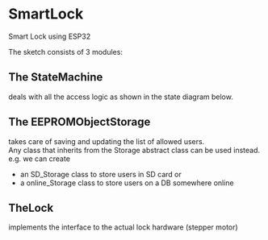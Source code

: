 # SmartLock
Smart Lock using ESP32

The sketch consists of 3 modules:
## The StateMachine 
deals with all the access logic as shown in the state diagram below.

## The EEPROMObjectStorage 
takes care of saving and updating the list of allowed users.  
Any class that inherits from the Storage abstract class can be used instead. e.g. we can create  
* an SD_Storage class to store users in SD card or  
* a online_Storage class to store users on a DB somewhere online

## TheLock
implements the interface to the actual lock hardware (stepper motor)

